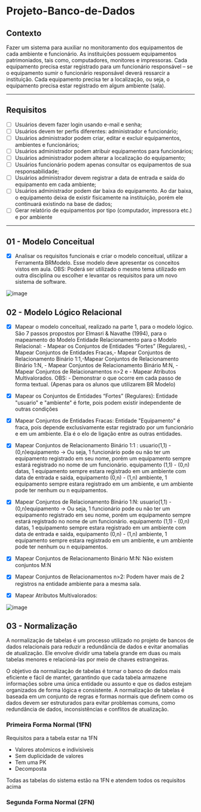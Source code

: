 # Projeto-Banco-de-Dados

## Contexto
Fazer um sistema para auxiliar no monitoramento dos equipamentos de cada ambiente e funcionário. As
instituições possuem equipamentos patrimoniados, tais como, computadores, monitores e impressoras. Cada
equipamento precisa estar registrado para um funcionário responsável – se o equipamento sumir o funcionário
responsável deverá ressarcir a instituição. Cada equipamento precisa ter a localização, ou seja, o equipamento
precisa estar registrado em algum ambiente (sala).

---

## Requisitos

- [ ] Usuários devem fazer login usando e-mail e senha;
- [ ] Usuários devem ter perfis diferentes: administrador e funcionário;
- [ ] Usuários administrador podem criar, editar e excluir equipamentos, ambientes e funcionários;
- [ ] Usuários administrador podem atribuir equipamentos para funcionários;
- [ ] Usuários administrador podem alterar a localização do equipamento;
- [ ] Usuários funcionário podem apenas consultar os equipamentos de sua responsabilidade;
- [ ] Usuários administrador devem registrar a data de entrada e saída do equipamento em cada ambiente;
- [ ] Usuários administrador podem dar baixa do equipamento. Ao dar baixa, o equipamento deixa de existir fisicamente na instituição, porém ele continuará existindo na base de dados;
- [ ] Gerar relatório de equipamentos por tipo (computador, impressora etc.) e por ambiente

---

## 01 - Modelo Conceitual
- [x] Analisar os requisitos funcionais e criar o modelo conceitual, utilizar a Ferramenta BRModelo. Esse modelo deve apresentar os conceitos vistos em aula.
OBS: Poderá ser utilizado o mesmo tema utilizado em outra disciplina ou escolher e levantar os requisitos para um novo sistema de software.

![image](https://user-images.githubusercontent.com/102003274/235305634-e8e3cc98-387c-4723-ab33-fcff5a3b46a6.png)


## 02 - Modelo Lógico Relacional
- [x] Mapear o modelo conceitual, realizado na parte 1, para o modelo lógico. São 7 passos propostos por Elmasri & Navathe (1994), para o mapeamento do Modelo Entidade Relacionamento para o Modelo Relacional: - Mapear os Conjuntos de Entidades “Fortes” (Regulares), - Mapear Conjuntos de Entidades Fracas,- Mapear Conjuntos de Relacionamento Binário 1:1,-Mapear Conjuntos de Relacionamento Binário 1:N, - Mapear Conjuntos de Relacionamento Binário M:N, -Mapear Conjuntos de Relacionamentos n>2 e - Mapear Atributos Multivalorados.
OBS: - Demonstrar o que ocorre em cada passo de forma textual. (Apenas para os alunos que utilizarem BR Modelo)

- [x]  Mapear os Conjuntos de Entidades “Fortes” (Regulares): Entidade "usuario" e "ambiente" é forte, pois podem existir independente de outras condições
- [x]  Mapear Conjuntos de Entidades Fracas: Entidade "Equipamento" é fraca, pois depende exclusivamente estar registrado por um funcionário e em um ambiente. Ela é o elo de ligação entre as outras entidades.
- [x]  Mapear Conjuntos de Relacionamento Binário 1:1 : usuario(1,1) - (0,n)equipamento -> Ou seja, 1 funcionário pode ou não ter um equipamento registrado em seu nome, porém um equipamento sempre estará registrado no nome de um funcionário. equipamento (1,1) - (0,n) datas, 1 equipamento sempre estara registrado em um ambiente com data de entrada e saida, equipamento (0,n) - (1,n) ambiente, 1 equipamento sempre estara registrado em um ambiente, e um ambiente pode ter nenhum ou n equipamentos.
- [x]  Mapear Conjuntos de Relacionamento Binário 1:N: usuario(1,1) - (0,n)equipamento -> Ou seja, 1 funcionário pode ou não ter um equipamento registrado em seu nome, porém um equipamento sempre estará registrado no nome de um funcionário. equipamento (1,1) - (0,n) datas, 1 equipamento sempre estara registrado em um ambiente com data de entrada e saida, equipamento (0,n) - (1,n) ambiente, 1 equipamento sempre estara registrado em um ambiente, e um ambiente pode ter nenhum ou n equipamentos.
- [x]   Mapear Conjuntos de Relacionamento Binário M:N: Não existem conjuntos M:N
- [x]  Mapear Conjuntos de Relacionamentos n>2: Podem haver mais de 2 registros na entidade ambiente para a mesma sala.
- [x]  Mapear Atributos Multivalorados: 

![image](https://user-images.githubusercontent.com/102003274/235305578-cd5767b3-5925-49ae-bed3-a9c22a44957a.png)


## 03 - Normalização

A normalização de tabelas é um processo utilizado no projeto de bancos de dados relacionais para reduzir a redundância de dados e evitar anomalias de atualização. Ele envolve dividir uma tabela grande em duas ou mais tabelas menores e relacioná-las por meio de chaves estrangeiras.

O objetivo da normalização de tabelas é tornar o banco de dados mais eficiente e fácil de manter, garantindo que cada tabela armazene informações sobre uma única entidade ou assunto e que os dados estejam organizados de forma lógica e consistente. A normalização de tabelas é baseada em um conjunto de regras e formas normais que definem como os dados devem ser estruturados para evitar problemas comuns, como redundância de dados, inconsistências e conflitos de atualização.

### Primeira Forma Normal (1FN)

Requisitos para a tabela estar na 1FN
* Valores atoômicos e indivisiveis
* Sem duplicidade de valores
* Tem uma PK
* Decomposta

Todas as tabelas do sistema estão na 1FN e atendem todos os requisitos acima

### Segunda Forma Normal (2FN)

